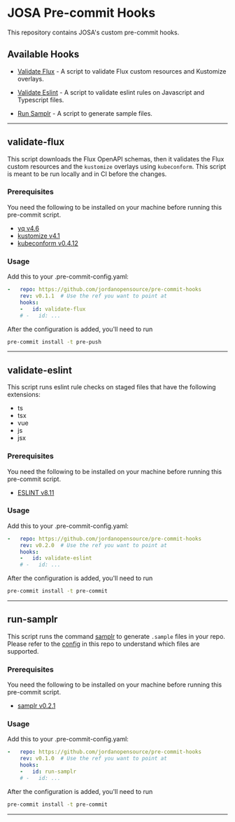 # JOSA Pre-commit Hooks

This repository contains JOSA's custom pre-commit hooks.

## Available Hooks

- [Validate Flux](#validate-flux) - A script to validate Flux custom resources and Kustomize overlays.
- [Validate Eslint](#validate-eslint) - A script to validate eslint rules on Javascript and Typescript files.

- [Run Samplr](#run-samplr) - A script to generate sample files.

___

## validate-flux

This script downloads the Flux OpenAPI schemas, then it validates the
Flux custom resources and the `kustomize` overlays using `kubeconform`.
This script is meant to be run locally and in CI before the changes.

### Prerequisites

You need the following to be installed on your machine before running this pre-commit script.

- [yq v4.6](https://github.com/mikefarah/yq)
- [kustomize v4.1](https://github.com/kubernetes-sigs/kustomize)
- [kubeconform v0.4.12](https://github.com/yannh/kubeconform)

### Usage

Add this to your .pre-commit-config.yaml:

```yaml
-   repo: https://github.com/jordanopensource/pre-commit-hooks
    rev: v0.1.1  # Use the ref you want to point at
    hooks:
    -   id: validate-flux
    # -   id: ...
```

After the configuration is added, you'll need to run

```bash
pre-commit install -t pre-push
```

___

## validate-eslint

This script runs eslint rule checks on staged files that have the following extensions:

- ts
- tsx
- vue
- js
- jsx

### Prerequisites

You need the following to be installed on your machine before running this pre-commit script.

- [ESLINT v8.11](https://www.npmjs.com/package/eslint)

### Usage

Add this to your .pre-commit-config.yaml:

```yaml
-   repo: https://github.com/jordanopensource/pre-commit-hooks
    rev: v0.2.0  # Use the ref you want to point at
    hooks:
    -   id: validate-eslint
    # -   id: ...
```

After the configuration is added, you'll need to run

```bash
pre-commit install -t pre-commit
```

___

## run-samplr

This script runs the command [samplr](https://github.com/unmultimedio/samplr) to generate `.sample` files in your repo. Please refer to the [config](./scripts/samplr/.samplr.yml) in this repo to understand which files are supported.

### Prerequisites

You need the following to be installed on your machine before running this pre-commit script.

- [samplr v0.2.1](https://github.com/unmultimedio/samplr/releases/tag/v0.2.1)

### Usage

Add this to your .pre-commit-config.yaml:

```yaml
-   repo: https://github.com/jordanopensource/pre-commit-hooks
    rev: v0.1.0  # Use the ref you want to point at
    hooks:
    -   id: run-samplr
    # -   id: ...
```

After the configuration is added, you'll need to run

```bash
pre-commit install -t pre-commit
```

___
